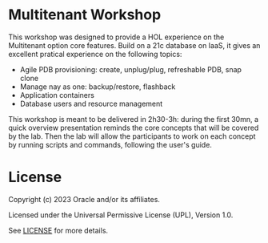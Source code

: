 # Multitenant Workshop

This workshop was designed to provide a HOL experience on the Multitenant option core features.
Build on a 21c database on IaaS, it gives an excellent pratical experience on the following topics:

- Agile PDB provisioning: create, unplug/plug, refreshable PDB, snap clone
- Manage nay as one: backup/restore, flashback
- Application containers
- Database users and resource management

This workshop is meant to be delivered in 2h30-3h: during the first 30mn, a quick overview presentation reminds the core concepts that will be covered by the lab.
Then the lab will allow the participants to work on each concept by running scripts and commands, following the user's guide.

 # License

Copyright (c) 2023 Oracle and/or its affiliates.

Licensed under the Universal Permissive License (UPL), Version 1.0.

See [LICENSE](https://github.com/oracle-devrel/technology-engineering/blob/folder-structure/LICENSE) for more details.

